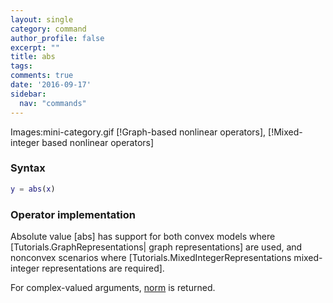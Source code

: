 ```yaml
---
layout: single
category: command
author_profile: false
excerpt: ""
title: abs
tags:
comments: true
date: '2016-09-17'
sidebar:
  nav: "commands"
---
```


Images:mini-category.gif  [!Graph-based nonlinear operators], [!Mixed-integer based nonlinear operators]


### Syntax

````matlab
y = abs(x)
````

### Operator implementation

Absolute value [abs] has support for both convex models where [Tutorials.GraphRepresentations| graph representations] are used, and nonconvex scenarios where [Tutorials.MixedIntegerRepresentations mixed-integer representations are required].

For complex-valued arguments, [norm](X) is returned.
